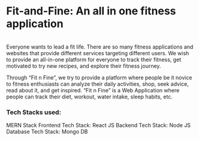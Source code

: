 <h1> Fit-and-Fine: An all in one fitness application </h1>
<br>
Everyone wants to lead a fit life. There are so many fitness applications and websites that provide different services targeting different users. We wish to provide an all-in-one platform for everyone to track their fitness, get motivated to try new recipes, and explore their fitness journey. <br>

Through “Fit n Fine”, we try to provide a platform where people be it novice to fitness enthusiasts can analyze their daily activities, shop, seek advice, read about it, and get inspired. “Fit n Fine” is a Web Application where people can track their diet, workout, water intake, sleep habits, etc. 

<h3> Tech Stacks used: </h3>
MERN Stack
Frontend Tech Stack: React JS 
Backend Tech Stack: Node JS
Database Tech Stack: Mongo DB



